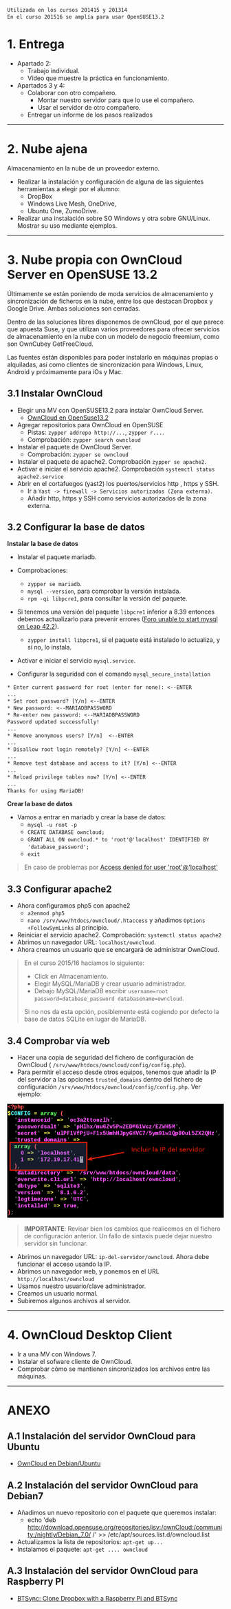 
```
Utilizada en los cursos 201415 y 201314
En el curso 201516 se amplía para usar OpenSUSE13.2
```

# 1. Entrega

* Apartado 2:
    * Trabajo individual.
    * Vídeo que muestre la práctica en funcionamiento.
* Apartados 3 y 4:
    * Colaborar con otro compañero.
        * Montar nuestro servidor para que lo use el compañero.
        * Usar el servidor de otro compañero.
    * Entregar un informe de los pasos realizados

---

# 2. Nube ajena

Almacenamiento en la nube de un proveedor externo.

* Realizar la instalación y configuración de alguna de las siguientes herramientas a elegir por el alumno:
    * DropBox
    * Windows Live Mesh, OneDrive,
    * Ubuntu One, ZumoDrive.
* Realizar una instalación sobre SO Windows y otra sobre GNU/Linux. Mostrar su uso mediante ejemplos.

---

# 3. Nube propia con OwnCloud Server en OpenSUSE 13.2

Últimamente se están poniendo de moda servicios de almacenamiento y sincronización
de ficheros en la nube, entre los que destacan Dropbox y Google Drive. Ambas soluciones son cerradas.

Dentro de las soluciones libres disponemos de ownCloud, por el que parece
que apuesta Suse, y que utilizan varios proveedores para ofrecer servicios
de almacenamiento en la nube con un modelo de negocio freemium, como son OwnCubey GetFreeCloud.

Las fuentes están disponibles para poder instalarlo en máquinas propias o
 alquiladas, así como clientes de sincronización para Windows, Linux, Android y próximamente para iOs y Mac.

## 3.1 Instalar OwnCloud

* Elegir una MV con OpenSUSE13.2 para instalar OwnCloud Server.
    * [OwnCloud en OpenSuse13.2](https://www.howtoforge.com/owncloud-install-on-opensuse-13.2)
* Agregar repositorios para OwnCloud en OpenSUSE
   * Pistas: `zypper addrepo http://...`, `zypper r...`.
   * Comprobación:  `zypper search owncloud`
* Instalar el paquete de OwnCloud Server.
   * Comprobación: `zypper se owncloud`
* Instalar el paquete de apache2. Comprobación `zypper se apache2`.
* Activar e iniciar el servicio apache2. Comprobación `systemctl status apache2.service`
* Abrir en el cortafuegos (yast2) los puertos/servicios http , https y SSH.
    * Ir a `Yast -> firewall -> Servicios autorizados (Zona externa)`.
    * Añadir http, https y SSH como servicios autorizados de la zona externa.

## 3.2 Configurar la base de datos

**Instalar la base de datos**
* Instalar el paquete mariadb.
* Comprobaciones:
    * `zypper se mariadb`.
    * `mysql --version`, para comprobar la versión instalada.
    * `rpm -qi libpcre1`, para consultar la versión del paquete.
* Si tenemos una versión del paquete `libpcre1` inferior a 8.39
entonces debemos actualizarlo para prevenir errores ([Foro unable to start mysql on Leap 42.2](https://forums.opensuse.org/showthread.php/523357-Unable-to-start-myql-on-Leap-42-2)).
    * `zypper install libpcre1`, si el paquete está instalado lo actualiza, y si no, lo instala.

* Activar e iniciar el servicio `mysql.service`.
* Configurar la seguridad con el comando `mysql_secure_installation`

```
* Enter current password for root (enter for none): <--ENTER
...
* Set root password? [Y/n] <--ENTER
* New password: <--MARIADBPASSWORD
* Re-enter new password: <--MARIADBPASSWORD
Password updated successfully!
...
* Remove anonymous users? [Y/n]  <--ENTER
...
* Disallow root login remotely? [Y/n] <--ENTER
...
* Remove test database and access to it? [Y/n] <--ENTER
...
* Reload privilege tables now? [Y/n] <--ENTER
...
Thanks for using MariaDB!
```

**Crear la base de datos**
* Vamos a entrar en mariadb y crear la base de datos:
    * `mysql -u root -p`
    * `CREATE DATABASE owncloud;`
    * `GRANT ALL ON owncloud.* to 'root'@'localhost' IDENTIFIED BY 'database_password';`
    * `exit`

> En caso de problemas por [Access denied for user 'root'@'localhost'](http://jsbsan.blogspot.com.es/2012/02/solucion-al-problema-error-1045-28000.html)

## 3.3 Configurar apache2

* Ahora configuramos php5 con apache2
    * `a2enmod php5`
    * `nano /srv/www/htdocs/owncloud/.htaccess` y añadimos `Options +FollowSymLinks` al principio.
* Reiniciar el servicio apache2. Comprobación: `systemctl status apache2`
* Abrimos un navegador URL: `localhost/owncloud`.
* Ahora creamos un usuario que se encargará de administrar OwnCloud.

> En el curso 2015/16 hacíamos lo siguiente:
>
> * Click en Almacenamiento.
> * Elegir MySQL/MariaDB y crear usuario administrador.
> * Debajo MySQL/MariaDB escribir `username=root password=database_password databasename=owncloud`.
>
> Si no nos da esta opción, posiblemente está cogiendo por defecto
la base de datos SQLite en lugar de MariaDB.

## 3.4 Comprobar vía web

* Hacer una copia de seguridad del fichero de configuración de OwnCloud ( `/srv/www/htdocs/owncloud/config/config.php`).
* Para permitir el acceso desde otros equipos, tenemos que añadir la IP del servidor a las opciones
`trusted_domains` dentro del fichero de configuración `/srv/www/htdocs/owncloud/config/config.php`. Ver ejemplo:

![owncloud-config-php](./files/owncloud-config-php.png)

> **IMPORTANTE**: Revisar bien los cambios que realicemos en el fichero de configuración anterior. Un fallo de sintaxis puede dejar nuestro servidor sin funcionar.

* Abrimos un navegador URL: `ip-del-servidor/owncloud`. Ahora debe funcionar el acceso usando la IP.
* Abrimos un navegador web, y ponemos en el URL `http://localhost/owncloud`
* Usamos nuestro usuario/clave administrador.
* Creamos un usuario normal.
* Subiremos algunos archivos al servidor.

---

# 4. OwnCloud Desktop Client

* Ir a una MV con Windows 7.
* Instalar el sofware cliente de OwnCloud.
* Comprobar cómo se mantienen sincronizados los archivos entre las máquinas.

---

# ANEXO

## A.1 Instalación del servidor OwnCloud para Ubuntu

* [OwnCloud en Debian/Ubuntu](http://hipertextual.com/archivo/2014/10/owncloud/)

## A.2 Instalación del servidor OwnCloud para Debian7

* Añadimos un nuevo repositorio con el paquete que queremos instalar:
    * echo 'deb http://download.opensuse.org/repositories/isv:/ownCloud:/community:/nightly/Debian_7.0/ /' >> /etc/apt/sources.list.d/owncloud.list
* Actualizamos la lista de repositorios: `apt-get up...`
* Instalamos el paquete: `apt-get .... owncloud`

## A.3 Instalación del servidor OwnCloud para Raspberry PI

* [BTSync: Clone Dropbox with a Raspberry Pi and BTSync](http://reustle.io/blog/btsync-pi)
